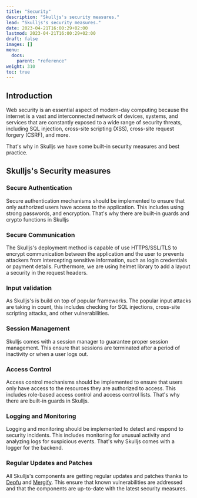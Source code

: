 ```yaml
---
title: "Security"
description: "Skulljs's security measures."
lead: "Skulljs's security measures."
date: 2023-04-21T16:00:29+02:00
lastmod: 2023-04-21T16:00:29+02:00
draft: false
images: []
menu:
  docs:
    parent: "reference"
weight: 310
toc: true
---
```


## Introduction

Web security is an essential aspect of modern-day computing because the internet is a vast and interconnected network of devices, systems, and services that are constantly exposed to a wide range of security threats, including SQL injection, cross-site scripting (XSS), cross-site request forgery (CSRF), and more.

That's why in Skulljs we have some built-in security measures and best practice.

## Skulljs's Security measures

### Secure Authentication

Secure authentication mechanisms should be implemented to ensure that only authorized users have access to the application. This includes using strong passwords, and encryption. That's why there are built-in guards and crypto functions in Skulljs

### Secure Communication

The Skulljs's deployment method is capable of use HTTPS/SSL/TLS to encrypt communication between the application and the user to prevents attackers from intercepting sensitive information, such as login credentials or payment details. Furthermore, we are using helmet library to add a layout a security in the request headers.

### Input validation

As Skulljs's is build on top of popular frameworks. The popular input attacks are taking in count, this includes checking for SQL injections, cross-site scripting attacks, and other vulnerabilities.

### Session Management

Skulljs comes with a session manager to guarantee proper session management. This ensure that sessions are terminated after a period of inactivity or when a user logs out.

### Access Control

Access control mechanisms should be implemented to ensure that users only have access to the resources they are authorized to access. This includes role-based access control and access control lists. That's why there are built-in guards in Skulljs.

### Logging and Monitoring

Logging and monitoring should be implemented to detect and respond to security incidents. This includes monitoring for unusual activity and analyzing logs for suspicious events. That's why Skulljs comes with a logger for the backend.

### Regular Updates and Patches

All Skulljs's components are getting regular updates and patches thanks to [Depfu](https://depfu.com/) and [Mergify](https://mergify.com/). This ensure that known vulnerabilities are addressed and that the components are up-to-date with the latest security measures.
